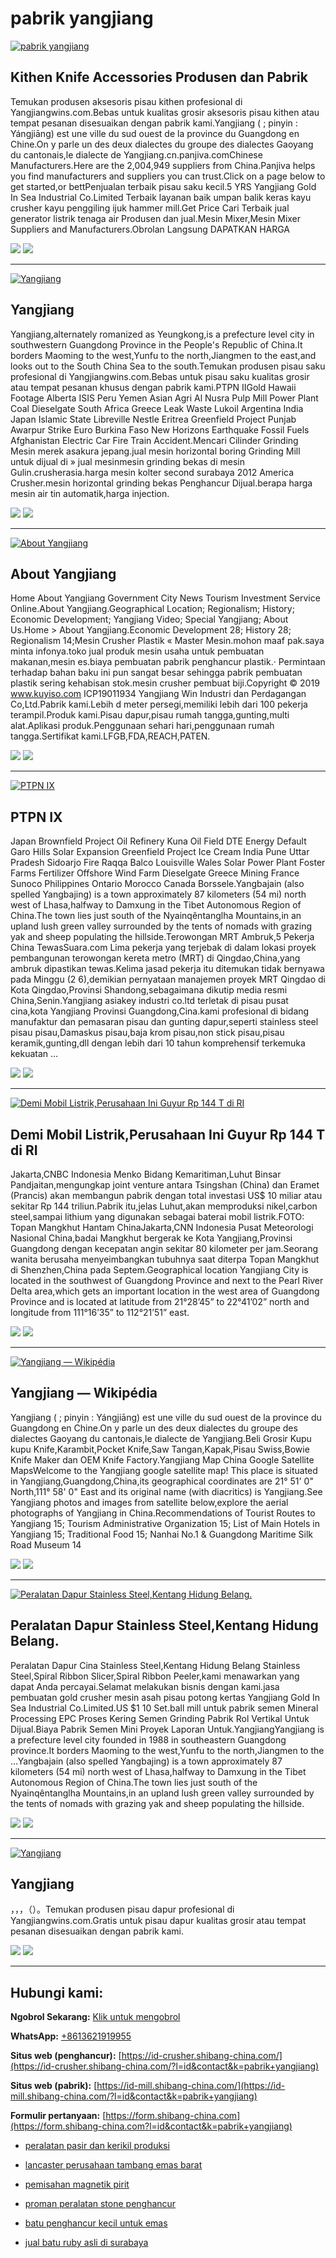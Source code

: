 # pabrik yangjiang

<a href="https://swt.shibang-china.com/?l=id&img&k=pabrik+yangjiang" target="_blank">![pabrik yangjiang](http://static.shibang-china.com/all-800x300/1130.jpg)</a>

## Kithen Knife Accessories Produsen dan Pabrik
Temukan produsen aksesoris pisau kithen profesional di Yangjiangwins.com.Bebas untuk kualitas grosir aksesoris pisau kithen atau tempat pesanan disesuaikan dengan pabrik kami.Yangjiang ( ; pinyin : Y&#225;ngjiāng) est une ville du sud ouest de la province du Guangdong en Chine.On y parle un des deux dialectes du groupe des dialectes Gaoyang du cantonais,le dialecte de Yangjiang.cn.panjiva.comChinese Manufacturers.Here are the 2,004,949 suppliers from China.Panjiva helps you find manufacturers and suppliers you can trust.Click on a page below to get started,or bettPenjualan terbaik pisau saku kecil.5 YRS Yangjiang Gold In Sea Industrial Co.Limited Terbaik layanan baik umpan balik keras kayu crusher kayu penggiling ijuk hammer mill.Get Price Cari Terbaik jual generator listrik tenaga air Produsen dan jual.Mesin Mixer,Mesin Mixer Suppliers and Manufacturers.Obrolan Langsung DAPATKAN HARGA


<a href="https://whatsapp.shibangsoft.com/WhatsApp.php" target="_blank" title="WhatsApp">![](http://static.shibang-china.com/icon/whatsapp.png)</a> <a href="https://swt.shibang-china.com/?l=id&icon&k=pabrik+yangjiang" target="_blank">![](http://static.shibang-china.com/icon/chat-id.png)</a>

---

<a href="https://swt.shibang-china.com/?l=id&img&k=pabrik+yangjiang" target="_blank">![Yangjiang](http://static.shibang-china.com/all-800x300/1082.jpg)</a>

## Yangjiang
Yangjiang,alternately romanized as Yeungkong,is a prefecture level city in southwestern Guangdong Province in the People's Republic of China.It borders Maoming to the west,Yunfu to the north,Jiangmen to the east,and looks out to the South China Sea to the south.Temukan produsen pisau saku profesional di Yangjiangwins.com.Bebas untuk pisau saku kualitas grosir atau tempat pesanan khusus dengan pabrik kami.PTPN IIGold Hawaii Footage Alberta ISIS Peru Yemen Asian Agri Al Nusra Pulp Mill Power Plant Coal Dieselgate South Africa Greece Leak Waste Lukoil Argentina India Japan Islamic State Libreville Nestle Eritrea Greenfield Project Punjab Awarpur Strike Euro Burkina Faso New Horizons Earthquake Fossil Fuels Afghanistan Electric Car Fire Train Accident.Mencari Cilinder Grinding Mesin merek asakura jepang.jual mesin horizontal boring Grinding Mill untuk dijual di &#187; jual mesinmesin grinding bekas di mesin Gulin.crusherasia.harga mesin kolter second surabaya 2012 America Crusher.mesin horizontal grinding bekas Penghancur Dijual.berapa harga mesin air tin automatik,harga injection.


<a href="https://whatsapp.shibangsoft.com/WhatsApp.php" target="_blank" title="WhatsApp">![](http://static.shibang-china.com/icon/whatsapp.png)</a> <a href="https://swt.shibang-china.com/?l=id&icon&k=pabrik+yangjiang" target="_blank">![](http://static.shibang-china.com/icon/chat-id.png)</a>

---

<a href="https://swt.shibang-china.com/?l=id&img&k=pabrik+yangjiang" target="_blank">![About Yangjiang](http://static.shibang-china.com/all-800x300/1525.jpg)</a>

## About Yangjiang
Home About Yangjiang Government City News Tourism Investment Service Online.About Yangjiang.Geographical Location; Regionalism; History; Economic Development; Yangjiang Video; Special Yangjiang; About Us.Home &gt; About Yangjiang.Economic Development 28; History 28; Regionalism 14;Mesin Crusher Plastik &#171; Master Mesin.mohon maaf pak.saya minta infonya.toko jual produk mesin usaha untuk pembuatan makanan,mesin es.biaya pembuatan pabrik penghancur plastik.&#183; Permintaan terhadap bahan baku ini pun sangat besar sehingga pabrik pembuatan plastik sering kehabisan stok.mesin crusher pembuat biji.Copyright &#169; 2019 www.kuyiso.com ICP19011934 Yangjiang Win Industri dan Perdagangan Co,Ltd.Pabrik kami.Lebih d meter persegi,memiliki lebih dari 100 pekerja terampil.Produk kami.Pisau dapur,pisau rumah tangga,gunting,multi alat.Aplikasi produk.Penggunaan sehari hari,penggunaan rumah tangga.Sertifikat kami.LFGB,FDA,REACH,PATEN.


<a href="https://whatsapp.shibangsoft.com/WhatsApp.php" target="_blank" title="WhatsApp">![](http://static.shibang-china.com/icon/whatsapp.png)</a> <a href="https://swt.shibang-china.com/?l=id&icon&k=pabrik+yangjiang" target="_blank">![](http://static.shibang-china.com/icon/chat-id.png)</a>

---

<a href="https://swt.shibang-china.com/?l=id&img&k=pabrik+yangjiang" target="_blank">![PTPN IX](http://static.shibang-china.com/all-800x300/418.jpg)</a>

## PTPN IX
Japan Brownfield Project Oil Refinery Kuna Oil Field DTE Energy Default Garo Hills Solar Expansion Greenfield Project Ice Cream India Pune Uttar Pradesh Sidoarjo Fire Raqqa Balco Louisville Wales Solar Power Plant Foster Farms Fertilizer Offshore Wind Farm Dieselgate Greece Mining France Sunoco Philippines Ontario Morocco Canada Borssele.Yangbajain (also spelled Yangbajing) is a town approximately 87 kilometers (54 mi) north west of Lhasa,halfway to Damxung in the Tibet Autonomous Region of China.The town lies just south of the Nyainq&#234;ntanglha Mountains,in an upland lush green valley surrounded by the tents of nomads with grazing yak and sheep populating the hillside.Terowongan MRT Ambruk,5 Pekerja China TewasSuara.com Lima pekerja yang terjebak di dalam lokasi proyek pembangunan terowongan kereta metro (MRT) di Qingdao,China,yang ambruk dipastikan tewas.Kelima jasad pekerja itu ditemukan tidak bernyawa pada Minggu (2 6),demikian pernyataan manajemen proyek MRT Qingdao di Kota Qingdao,Provinsi Shandong,sebagaimana dikutip media resmi China,Senin.Yangjiang asiakey industri co.ltd terletak di pisau pusat cina,kota Yangjiang Provinsi Guangdong,Cina.kami profesional di bidang manufaktur dan pemasaran pisau dan gunting dapur,seperti stainless steel pisau pisau,Damaskus pisau,baja krom pisau,non stick pisau,pisau keramik,gunting,dll dengan lebih dari 10 tahun komprehensif terkemuka kekuatan …


<a href="https://whatsapp.shibangsoft.com/WhatsApp.php" target="_blank" title="WhatsApp">![](http://static.shibang-china.com/icon/whatsapp.png)</a> <a href="https://swt.shibang-china.com/?l=id&icon&k=pabrik+yangjiang" target="_blank">![](http://static.shibang-china.com/icon/chat-id.png)</a>

---

<a href="https://swt.shibang-china.com/?l=id&img&k=pabrik+yangjiang" target="_blank">![Demi Mobil Listrik,Perusahaan Ini Guyur Rp 144 T di RI](http://static.shibang-china.com/all-800x300/595.jpg)</a>

## Demi Mobil Listrik,Perusahaan Ini Guyur Rp 144 T di RI
Jakarta,CNBC Indonesia Menko Bidang Kemaritiman,Luhut Binsar Pandjaitan,mengungkap joint venture antara Tsingshan (China) dan Eramet (Prancis) akan membangun pabrik dengan total investasi US$ 10 miliar atau sekitar Rp 144 triliun.Pabrik itu,jelas Luhut,akan memproduksi nikel,carbon steel,sampai lithium yang digunakan sebagai baterai mobil listrik.FOTO: Topan Mangkhut Hantam ChinaJakarta,CNN Indonesia Pusat Meteorologi Nasional China,badai Mangkhut bergerak ke Kota Yangjiang,Provinsi Guangdong dengan kecepatan angin sekitar 80 kilometer per jam.Seorang wanita berusaha menyeimbangkan tubuhnya saat diterpa Topan Mangkhut di Shenzhen,China pada Septem.Geographical location Yangjiang City is located in the southwest of Guangdong Province and next to the Pearl River Delta area,which gets an important location in the west area of Guangdong Province and is located at latitude from 21&#176;28’45” to 22&#176;41’02” north and longitude from 111&#176;16’35” to 112&#176;21’51” east.


<a href="https://whatsapp.shibangsoft.com/WhatsApp.php" target="_blank" title="WhatsApp">![](http://static.shibang-china.com/icon/whatsapp.png)</a> <a href="https://swt.shibang-china.com/?l=id&icon&k=pabrik+yangjiang" target="_blank">![](http://static.shibang-china.com/icon/chat-id.png)</a>

---

<a href="https://swt.shibang-china.com/?l=id&img&k=pabrik+yangjiang" target="_blank">![Yangjiang — Wikip&#233;dia](http://static.shibang-china.com/all-800x300/388.jpg)</a>

## Yangjiang — Wikip&#233;dia
Yangjiang ( ; pinyin : Y&#225;ngjiāng) est une ville du sud ouest de la province du Guangdong en Chine.On y parle un des deux dialectes du groupe des dialectes Gaoyang du cantonais,le dialecte de Yangjiang.Beli Grosir Kupu kupu Knife,Karambit,Pocket Knife,Saw Tangan,Kapak,Pisau Swiss,Bowie Knife Maker dan OEM Knife Factory.Yangjiang Map China Google Satellite MapsWelcome to the Yangjiang google satellite map! This place is situated in Yangjiang,Guangdong,China,its geographical coordinates are 21&#176; 51' 0&quot; North,111&#176; 58' 0&quot; East and its original name (with diacritics) is Yangjiang.See Yangjiang photos and images from satellite below,explore the aerial photographs of Yangjiang in China.Recommendations of Tourist Routes to Yangjiang 15; Tourism Administrative Organization 15; List of Main Hotels in Yangjiang 15; Traditional Food 15; Nanhai No.1 &amp; Guangdong Maritime Silk Road Museum 14


<a href="https://whatsapp.shibangsoft.com/WhatsApp.php" target="_blank" title="WhatsApp">![](http://static.shibang-china.com/icon/whatsapp.png)</a> <a href="https://swt.shibang-china.com/?l=id&icon&k=pabrik+yangjiang" target="_blank">![](http://static.shibang-china.com/icon/chat-id.png)</a>

---

<a href="https://swt.shibang-china.com/?l=id&img&k=pabrik+yangjiang" target="_blank">![Peralatan Dapur Stainless Steel,Kentang Hidung Belang.](http://static.shibang-china.com/all-800x300/20.jpg)</a>

## Peralatan Dapur Stainless Steel,Kentang Hidung Belang.
Peralatan Dapur Cina Stainless Steel,Kentang Hidung Belang Stainless Steel,Spiral Ribbon Slicer,Spiral Ribbon Peeler,kami menawarkan yang dapat Anda percayai.Selamat melakukan bisnis dengan kami.jasa pembuatan gold crusher mesin asah pisau potong kertas Yangjiang Gold In Sea Industrial Co.Limited.US $1 10 Set.ball mill untuk pabrik semen Mineral Processing EPC Proses Kering Semen Grinding Pabrik Rol Vertikal Untuk Dijual.Biaya Pabrik Semen Mini Proyek Laporan Untuk.YangjiangYangjiang is a prefecture level city founded in 1988 in southeastern Guangdong province.It borders Maoming to the west,Yunfu to the north,Jiangmen to the …Yangbajain (also spelled Yangbajing) is a town approximately 87 kilometers (54 mi) north west of Lhasa,halfway to Damxung in the Tibet Autonomous Region of China.The town lies just south of the Nyainq&#234;ntanglha Mountains,in an upland lush green valley surrounded by the tents of nomads with grazing yak and sheep populating the hillside.


<a href="https://whatsapp.shibangsoft.com/WhatsApp.php" target="_blank" title="WhatsApp">![](http://static.shibang-china.com/icon/whatsapp.png)</a> <a href="https://swt.shibang-china.com/?l=id&icon&k=pabrik+yangjiang" target="_blank">![](http://static.shibang-china.com/icon/chat-id.png)</a>

---

<a href="https://swt.shibang-china.com/?l=id&img&k=pabrik+yangjiang" target="_blank">![Yangjiang](http://static.shibang-china.com/all-800x300/900.jpg)</a>

## Yangjiang
，，，（）。Temukan produsen pisau dapur profesional di Yangjiangwins.com.Gratis untuk pisau dapur kualitas grosir atau tempat pesanan disesuaikan dengan pabrik kami.

<a href="https://whatsapp.shibangsoft.com/WhatsApp.php" target="_blank" title="WhatsApp">![](http://static.shibang-china.com/icon/whatsapp.png)</a> <a href="https://swt.shibang-china.com/?l=id&icon&k=pabrik+yangjiang" target="_blank">![](http://static.shibang-china.com/icon/chat-id.png)</a>

---
## Hubungi kami:

**Ngobrol Sekarang:** [Klik untuk mengobrol](https://swt.shibang-china.com?l=id&contact&k=pabrik+yangjiang)

**WhatsApp:**  [+8613621919955](https://whatsapp.shibangsoft.com/WhatsApp.php)

**Situs web (penghancur):** [https://id-crusher.shibang-china.com/](https://id-crusher.shibang-china.com/?l=id&contact&k=pabrik+yangjiang)

**Situs web (pabrik):** [https://id-mill.shibang-china.com/](https://id-mill.shibang-china.com/?l=id&contact&k=pabrik+yangjiang)

**Formulir pertanyaan:** [https://form.shibang-china.com](https://form.shibang-china.com?l=id&contact&k=pabrik+yangjiang)

* [peralatan pasir dan kerikil produksi](../42/peralatan%20pasir%20dan%20kerikil%20produksi.md)

* [lancaster perusahaan tambang emas barat](../44/lancaster%20perusahaan%20tambang%20emas%20barat.md)

* [pemisahan magnetik pirit](../44/pemisahan%20magnetik%20pirit.md)

* [proman peralatan stone penghancur](../43/proman%20peralatan%20stone%20penghancur.md)

* [batu penghancur kecil untuk emas](../45/batu%20penghancur%20kecil%20untuk%20emas.md)

* [jual batu ruby asli di surabaya](../43/jual%20batu%20ruby%20asli%20di%20surabaya.md)